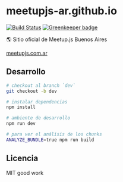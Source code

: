 # meetupjs-ar.github.io

[![Build Status](https://travis-ci.org/meetupjs-ar/meetupjs-ar.github.io.svg?branch=dev)](https://travis-ci.org/meetupjs-ar/meetupjs-ar.github.io) [![Greenkeeper badge](https://badges.greenkeeper.io/meetupjs-ar/meetupjs-ar.github.io.svg)](https://greenkeeper.io/)

:earth_americas: Sitio oficial de Meetup.js Buenos Aires

[meetupjs.com.ar](https://meetupjs.com.ar/)

## Desarrollo

```bash
# checkout al branch `dev`
git checkout -b dev

# instalar dependencias
npm install

# ambiente de desarrollo
npm run dev

# para ver el análisis de los chunks
ANALYZE_BUNDLE=true npm run build
```

## Licencia

MIT
good work
